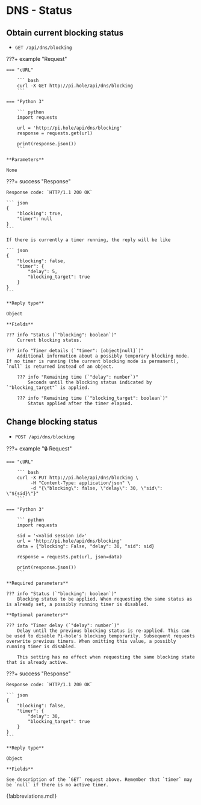 # DNS - Status

## Obtain current blocking status

- `GET /api/dns/blocking`

<!-- markdownlint-disable code-block-style -->
???+ example "Request"

    === "cURL"

        ``` bash
        curl -X GET http://pi.hole/api/dns/blocking
        ```

    === "Python 3"

        ``` python
        import requests

        url = 'http://pi.hole/api/dns/blocking'
        response = requests.get(url)

        print(response.json())
        ```

    **Parameters**

    None

???+ success "Response"

    Response code: `HTTP/1.1 200 OK`

    ``` json
    {
        "blocking": true,
        "timer": null
    }
    ```

    If there is currently a timer running, the reply will be like

    ``` json
    {
        "blocking": false,
        "timer": {
            "delay": 5,
            "blocking_target": true
        }
    }
    ```

    **Reply type**

    Object

    **Fields**

    ??? info "Status (`"blocking": boolean`)"
        Current blocking status.

    ??? info "Timer details (`"timer": [object|null]`)"
        Additional information about a possibly temporary blocking mode. If no timer is running (the current blocking mode is permanent), `null` is returned instead of an object.

        ??? info "Remaining time (`"delay": number`)"
            Seconds until the blocking status indicated by `"blocking_target"` is applied.

        ??? info "Remaining time (`"blocking_target": boolean`)"
            Status applied after the timer elapsed.

<!-- markdownlint-enable code-block-style -->

## Change blocking status

- `POST /api/dns/blocking`

<!-- markdownlint-disable code-block-style -->
???+ example "🔒 Request"

    === "cURL"

        ``` bash
        curl -X PUT http://pi.hole/api/dns/blocking \
             -H "Content-Type: application/json" \
             -d "{\"blocking\": false, \"delay\": 30, \"sid\": \"${sid}\"}"
        ```

    === "Python 3"

        ``` python
        import requests

        sid = '<valid session id>'
        url = 'http://pi.hole/api/dns/blocking'
        data = {"blocking": False, "delay": 30, "sid": sid}

        response = requests.put(url, json=data)

        print(response.json())
        ```

    **Required parameters**

    ??? info "Status (`"blocking": boolean`)"
        Blocking status to be applied. When requesting the same status as is already set, a possibly running timer is disabled.

    **Optional parameters**

    ??? info "Timer delay (`"delay": number`)"
        Delay until the previous blocking status is re-applied. This can be used to disable Pi-hole's blocking temporarily. Subsequent requests overwrite previous timers. When omitting this value, a possibly running timer is disabled.

        This setting has no effect when requesting the same blocking state that is already active.

???+ success "Response"

    Response code: `HTTP/1.1 200 OK`

    ``` json
    {
        "blocking": false,
        "timer": {
            "delay": 30,
            "blocking_target": true
        }
    }
    ```

    **Reply type**

    Object

    **Fields**

    See description of the `GET` request above. Remember that `timer` may be `null` if there is no active timer.
<!-- markdownlint-enable code-block-style -->

{!abbreviations.md!}
